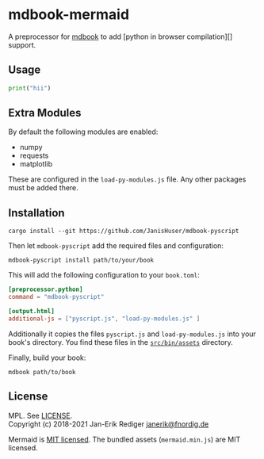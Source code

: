 # mdbook-mermaid

A preprocessor for [mdbook][] to add [python in browser compilation][] support.

[mdbook]: https://github.com/rust-lang-nursery/mdBook
[pyscript]: [https://mermaidjs.github.io/](https://pyscript.net)

## Usage

```python
print("hii")
```

## Extra Modules

By default the following modules are enabled:
- numpy
- requests
- matplotlib

These are configured in the `load-py-modules.js` file. Any other packages must be added there.

## Installation

```
cargo install --git https://github.com/JanisHuser/mdbook-pyscript
```

Then let `mdbook-pyscript` add the required files and configuration:

```
mdbook-pyscript install path/to/your/book
```


This will add the following configuration to your `book.toml`:

```toml
[preprocessor.python]
command = "mdbook-pyscript"

[output.html]
additional-js = ["pyscript.js", "load-py-modules.js" ]
```

Additionally it copies the files `pyscript.js` and  `load-py-modules.js` into your book's directory.
You find these files in the [`src/bin/assets`](src/bin/assets) directory.

Finally, build your book:

```
mdbook path/to/book
```

## License

MPL. See [LICENSE](LICENSE).  
Copyright (c) 2018-2021 Jan-Erik Rediger <janerik@fnordig.de>

Mermaid is [MIT licensed](https://github.com/knsv/mermaid/blob/master/LICENSE).
The bundled assets (`mermaid.min.js`) are MIT licensed.
